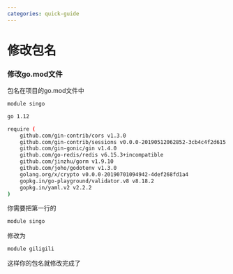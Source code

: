 ```yaml
---
categories: quick-guide
---
```


# 修改包名

### 修改go.mod文件

包名在项目的go.mod文件中

```bash
module singo

go 1.12

require (
	github.com/gin-contrib/cors v1.3.0
	github.com/gin-contrib/sessions v0.0.0-20190512062852-3cb4c4f2d615
	github.com/gin-gonic/gin v1.4.0
	github.com/go-redis/redis v6.15.3+incompatible
	github.com/jinzhu/gorm v1.9.10
	github.com/joho/godotenv v1.3.0
	golang.org/x/crypto v0.0.0-20190701094942-4def268fd1a4
	gopkg.in/go-playground/validator.v8 v8.18.2
	gopkg.in/yaml.v2 v2.2.2
)
```

你需要把第一行的

```bash
module singo
```

修改为

```bash
module giligili
```

这样你的包名就修改完成了

